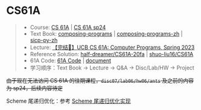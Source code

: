 # CS61A

> + Course: [CS 61A](https://cs61a.org/) | [CS 61A sp24](https://www.learncs.site/docs/curriculum-resource/cs61a)
> + Text Book: [composing-programs](https://www.composingprograms.com/) | [composing-programs-zh](https://composingprograms.netlify.app/) | [sicp-py-zh](https://github.com/wizardforcel/sicp-py-zh?tab=readme-ov-file)
> + Lecture: [【完结🎉】UCB CS 61A: Computer Programs, Spring 2023](https://www.bilibili.com/video/BV1s3411G7yM/)
> + Reference Solution: [half-dreamer/CS61A-20fa](https://github.com/half-dreamer/CS61A-20fa) | [shuo-liu16/CS61A](https://github.com/shuo-liu16/CS61A)
> + 61A Code: [61A Code](https://code.cs61a.org/) | [document](https://cs61a.org/articles/61a-code-docs/)
> + 学习顺序：Text Book -> Lecture -> Q&A -> Disc/Lab/HW -> Project

~~由于现在无法访问 CS 61A 的往期课程，`disc07/lab06/hw06/ants` 及之前的内容为 sp24，后续内容待定~~

Scheme 尾递归优化：参考 [Scheme 尾递归优化实现](https://github.com/ZonePG/cs-notes/blob/main/CS61A/CS61A-tail-recursion.md)
